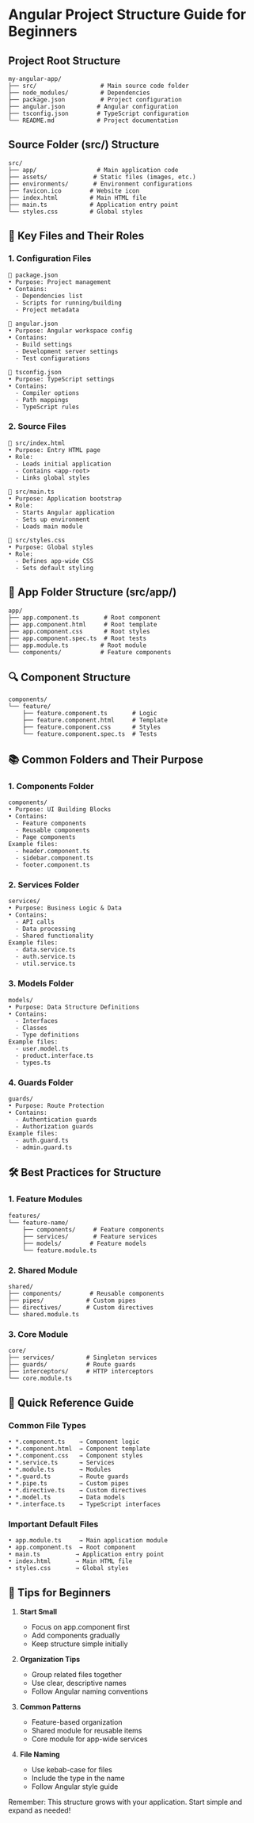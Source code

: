 # Angular Project Structure Guide for Beginners

## Project Root Structure
```
my-angular-app/
├── src/                  # Main source code folder
├── node_modules/         # Dependencies
├── package.json          # Project configuration
├── angular.json         # Angular configuration
├── tsconfig.json        # TypeScript configuration
└── README.md            # Project documentation
```

## Source Folder (src/) Structure
```
src/
├── app/                 # Main application code
├── assets/             # Static files (images, etc.)
├── environments/       # Environment configurations
├── favicon.ico        # Website icon
├── index.html         # Main HTML file
├── main.ts            # Application entry point
└── styles.css         # Global styles
```

## 🎯 Key Files and Their Roles

### 1. Configuration Files
```
📄 package.json
• Purpose: Project management
• Contains: 
  - Dependencies list
  - Scripts for running/building
  - Project metadata

📄 angular.json
• Purpose: Angular workspace config
• Contains:
  - Build settings
  - Development server settings
  - Test configurations

📄 tsconfig.json
• Purpose: TypeScript settings
• Contains:
  - Compiler options
  - Path mappings
  - TypeScript rules
```

### 2. Source Files
```
📄 src/index.html
• Purpose: Entry HTML page
• Role: 
  - Loads initial application
  - Contains <app-root>
  - Links global styles

📄 src/main.ts
• Purpose: Application bootstrap
• Role:
  - Starts Angular application
  - Sets up environment
  - Loads main module

📄 src/styles.css
• Purpose: Global styles
• Role:
  - Defines app-wide CSS
  - Sets default styling
```

## 📁 App Folder Structure (src/app/)
```
app/
├── app.component.ts       # Root component
├── app.component.html     # Root template
├── app.component.css      # Root styles
├── app.component.spec.ts  # Root tests
├── app.module.ts         # Root module
└── components/           # Feature components
```

## 🔍 Component Structure
```
components/
└── feature/
    ├── feature.component.ts       # Logic
    ├── feature.component.html     # Template
    ├── feature.component.css      # Styles
    └── feature.component.spec.ts  # Tests
```

## 📚 Common Folders and Their Purpose

### 1. Components Folder
```
components/
• Purpose: UI Building Blocks
• Contains:
  - Feature components
  - Reusable components
  - Page components
Example files:
  - header.component.ts
  - sidebar.component.ts
  - footer.component.ts
```

### 2. Services Folder
```
services/
• Purpose: Business Logic & Data
• Contains:
  - API calls
  - Data processing
  - Shared functionality
Example files:
  - data.service.ts
  - auth.service.ts
  - util.service.ts
```

### 3. Models Folder
```
models/
• Purpose: Data Structure Definitions
• Contains:
  - Interfaces
  - Classes
  - Type definitions
Example files:
  - user.model.ts
  - product.interface.ts
  - types.ts
```

### 4. Guards Folder
```
guards/
• Purpose: Route Protection
• Contains:
  - Authentication guards
  - Authorization guards
Example files:
  - auth.guard.ts
  - admin.guard.ts
```

## 🛠️ Best Practices for Structure

### 1. Feature Modules
```
features/
└── feature-name/
    ├── components/     # Feature components
    ├── services/       # Feature services
    ├── models/        # Feature models
    └── feature.module.ts
```

### 2. Shared Module
```
shared/
├── components/        # Reusable components
├── pipes/            # Custom pipes
├── directives/       # Custom directives
└── shared.module.ts
```

### 3. Core Module
```
core/
├── services/         # Singleton services
├── guards/           # Route guards
├── interceptors/     # HTTP interceptors
└── core.module.ts
```

## 📝 Quick Reference Guide

### Common File Types
```
• *.component.ts    → Component logic
• *.component.html  → Component template
• *.component.css   → Component styles
• *.service.ts      → Services
• *.module.ts       → Modules
• *.guard.ts        → Route guards
• *.pipe.ts         → Custom pipes
• *.directive.ts    → Custom directives
• *.model.ts        → Data models
• *.interface.ts    → TypeScript interfaces
```

### Important Default Files
```
• app.module.ts     → Main application module
• app.component.ts  → Root component
• main.ts          → Application entry point
• index.html       → Main HTML file
• styles.css       → Global styles
```

## 🚀 Tips for Beginners

1. **Start Small**
   - Focus on app.component first
   - Add components gradually
   - Keep structure simple initially

2. **Organization Tips**
   - Group related files together
   - Use clear, descriptive names
   - Follow Angular naming conventions

3. **Common Patterns**
   - Feature-based organization
   - Shared module for reusable items
   - Core module for app-wide services

4. **File Naming**
   - Use kebab-case for files
   - Include the type in the name
   - Follow Angular style guide

Remember: This structure grows with your application. Start simple and expand as needed!

